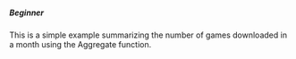 ##### Beginner

This is a simple example summarizing the number of games downloaded in a month using the Aggregate function.
